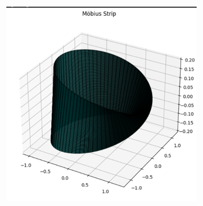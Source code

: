 ![image alt](https://github.com/Gupani-Nagaraju/-Mobius-strip/blob/d69ace082998639c609e4c5514a3e2497018b191/Screenshot%202025-05-27%20111241.png)
